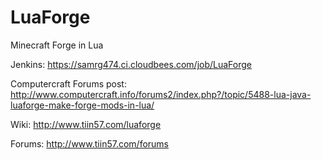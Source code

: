 LuaForge
========

Minecraft Forge in Lua

Jenkins: https://samrg474.ci.cloudbees.com/job/LuaForge

Computercraft Forums post: http://www.computercraft.info/forums2/index.php?/topic/5488-lua-java-luaforge-make-forge-mods-in-lua/

Wiki: http://www.tiin57.com/luaforge

Forums: http://www.tiin57.com/forums
